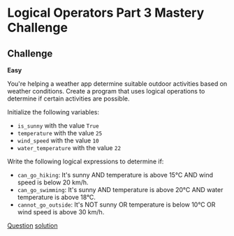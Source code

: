 # Logical Operators Part 3 Mastery Challenge

## Challenge

**Easy**

You're helping a weather app determine suitable outdoor activities based on weather conditions. Create a program that uses logical operations to determine if certain activities are possible.  

Initialize the following variables:  

- `is_sunny` with the value `True`
- `temperature` with the value `25`
- `wind_speed` with the value `10`
- `water_temperature` with the value `22`  

Write the following logical expressions to determine if:

- `can_go_hiking`: It's sunny AND temperature is above 15°C AND wind speed is below 20 km/h.  
- `can_go_swimming`: It's sunny AND temperature is above 20°C AND water temperature is above 18°C.  
- `cannot_go_outside`: It's NOT sunny OR temperature is below 10°C OR wind speed is above 30 km/h.  

[Question](q.py) [solution](solution.py)